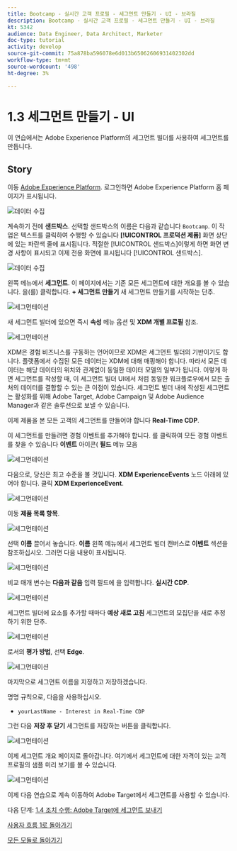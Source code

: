 ```yaml
---
title: Bootcamp - 실시간 고객 프로필 - 세그먼트 만들기 - UI - 브라질
description: Bootcamp - 실시간 고객 프로필 - 세그먼트 만들기 - UI - 브라질
kt: 5342
audience: Data Engineer, Data Architect, Marketer
doc-type: tutorial
activity: develop
source-git-commit: 75a878ba596078e6d013b65062606931402302dd
workflow-type: tm+mt
source-wordcount: '498'
ht-degree: 3%

---
```


# 1.3 세그먼트 만들기 - UI

이 연습에서는 Adobe Experience Platform의 세그먼트 빌더를 사용하여 세그먼트를 만듭니다.

## Story

이동 [Adobe Experience Platform](https://experience.adobe.com/platform). 로그인하면 Adobe Experience Platform 홈 페이지가 표시됩니다.

![데이터 수집](./images/home.png)

계속하기 전에 **샌드박스**. 선택할 샌드박스의 이름은 다음과 같습니다 ``Bootcamp``. 이 작업은 텍스트를 클릭하여 수행할 수 있습니다 **[!UICONTROL 프로덕션 제품]** 화면 상단에 있는 파란색 줄에 표시됩니다. 적절한 [!UICONTROL 샌드박스]이렇게 하면 화면 변경 사항이 표시되고 이제 전용 화면에 표시됩니다 [!UICONTROL 샌드박스].

![데이터 수집](./images/sb1.png)

왼쪽 메뉴에서 **세그먼트**. 이 페이지에서는 기존 모든 세그먼트에 대한 개요를 볼 수 있습니다. 을(를) 클릭합니다. **+ 세그먼트 만들기** 새 세그먼트 만들기를 시작하는 단추.

![세그먼테이션](./images/menuseg.png)

새 세그먼트 빌더에 있으면 즉시 **속성** 메뉴 옵션 및 **XDM 개별 프로필** 참조.

![세그먼테이션](./images/segmentationui.png)

XDM은 경험 비즈니스를 구동하는 언어이므로 XDM은 세그먼트 빌더의 기반이기도 합니다. 플랫폼에서 수집된 모든 데이터는 XDM에 대해 매핑해야 합니다. 따라서 모든 데이터는 해당 데이터의 위치와 관계없이 동일한 데이터 모델의 일부가 됩니다. 이렇게 하면 세그먼트를 작성할 때, 이 세그먼트 빌더 UI에서 처럼 동일한 워크플로우에서 모든 출처의 데이터를 결합할 수 있는 큰 이점이 있습니다. 세그먼트 빌더 내에 작성된 세그먼트는 활성화를 위해 Adobe Target, Adobe Campaign 및 Adobe Audience Manager과 같은 솔루션으로 보낼 수 있습니다.

이제 제품을 본 모든 고객의 세그먼트를 만들어야 합니다 **Real-Time CDP**.

이 세그먼트를 만들려면 경험 이벤트를 추가해야 합니다. 를 클릭하여 모든 경험 이벤트를 찾을 수 있습니다 **이벤트** 아이콘( **필드** 메뉴 모음

![세그먼테이션](./images/findee.png)

다음으로, 당신은 최고 수준을 볼 것입니다. **XDM ExperienceEvents** 노드 아래에 있어야 합니다. 클릭 **XDM ExperienceEvent**.

![세그먼테이션](./images/see.png)

이동 **제품 목록 항목**.

![세그먼테이션](./images/plitems.png)

선택 **이름** 끌어서 놓습니다. **이름** 왼쪽 메뉴에서 세그먼트 빌더 캔버스로 **이벤트** 섹션을 참조하십시오. 그러면 다음 내용이 표시됩니다.

![세그먼테이션](./images/eewebpdtlname.png)

비교 매개 변수는 **다음과 같음** 입력 필드에 을 입력합니다. **실시간 CDP**.

![세그먼테이션](./images/pv.png)

세그먼트 빌더에 요소를 추가할 때마다 **예상 새로 고침** 세그먼트의 모집단을 새로 추정하기 위한 단추.

![세그먼테이션](./images/refreshest.png)

로서의 **평가 방법**, 선택 **Edge**.

![세그먼테이션](./images/evedge.png)

마지막으로 세그먼트 이름을 지정하고 저장하겠습니다.

명명 규칙으로, 다음을 사용하십시오.

- `yourLastName - Interest in Real-Time CDP`

그런 다음 **저장 후 닫기** 세그먼트를 저장하는 버튼을 클릭합니다.

![세그먼테이션](./images/segmentname.png)

이제 세그먼트 개요 페이지로 돌아갑니다. 여기에서 세그먼트에 대한 자격이 있는 고객 프로필의 샘플 미리 보기를 볼 수 있습니다.

![세그먼테이션](./images/savedsegment.png)

이제 다음 연습으로 계속 이동하여 Adobe Target에서 세그먼트를 사용할 수 있습니다.

다음 단계: [1.4 조치 수행: Adobe Target에 세그먼트 보내기](./ex4.md)

[사용자 흐름 1로 돌아가기](./uc1.md)

[모든 모듈로 돌아가기](../../overview.md)
